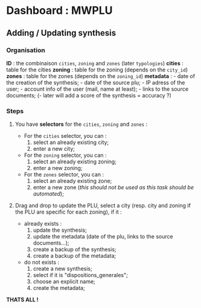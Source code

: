 # Dashboard : MWPLU

## Adding / Updating synthesis

### Organisation

**ID** : the combinaison `cities`, `zoning` and `zones` (later `typologies`)
**cities** : table for the cities
**zoning** : table for the zoning (depends on the `city_id`)
**zones** : table for the zones (depends on the `zoning_id`)
**metadata** :
    - date of the creation of the synthesis;
    - date of the source plu;
    - IP adress of the user;
    - account info of the user (mail, name at least);
    - links to the source documents;
    (- later will add a score of the synthesis = accuracy ?)

### Steps

1. You have **selectors** for the `cities`, `zoning` and `zones` :
   - For the `cities` selector, you can :
     1. select an already existing city;
     2. enter a new city;
   - For the `zoning` selector, you can :
     1. select an already existing zoning;
     2. enter a new zoning;
   - For the `zones` selector, you can :
     1. select an already existing zone;
     2. enter a new zone (*this should not be used as this task should be automated*);

2. Drag and drop to update the PLU, select a city (resp. city and zoning if the PLU are specific for each zoning), if it :
   - already exists :
     1. update the synthesis;
     2. update the metadata (date of the plu, links to the source documents...);
     3. create a backup of the synthesis;
     4. create a backup of the metadata;
   - do not exists :
     1. create a new synthesis;
     2. select if it is "dispositions_generales";
     3. choose an explicit name;
     4. create the metadata;

**THATS ALL !**
